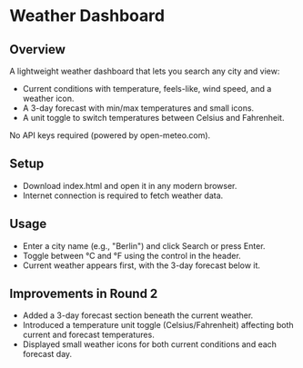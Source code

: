# Weather Dashboard

## Overview
A lightweight weather dashboard that lets you search any city and view:
- Current conditions with temperature, feels-like, wind speed, and a weather icon.
- A 3-day forecast with min/max temperatures and small icons.
- A unit toggle to switch temperatures between Celsius and Fahrenheit.

No API keys required (powered by open-meteo.com).

## Setup
- Download index.html and open it in any modern browser.
- Internet connection is required to fetch weather data.

## Usage
- Enter a city name (e.g., "Berlin") and click Search or press Enter.
- Toggle between °C and °F using the control in the header.
- Current weather appears first, with the 3-day forecast below it.

## Improvements in Round 2
- Added a 3-day forecast section beneath the current weather.
- Introduced a temperature unit toggle (Celsius/Fahrenheit) affecting both current and forecast temperatures.
- Displayed small weather icons for both current conditions and each forecast day.